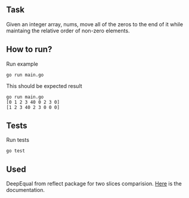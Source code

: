 ## Task
Given an integer array, nums, move all of the zeros to the end of it while maintaing the relative order of non-zero elements.


## How to run?

Run example
```
go run main.go
```

This should be expected result
```
go run main.go
[0 1 2 3 40 0 2 3 0]
[1 2 3 40 2 3 0 0 0]
```


## Tests

Run tests
```
go test
```


## Used

DeepEqual from reflect package for two slices comparision. [Here](https://pkg.go.dev/reflect#DeepEqual) is the documentation.

